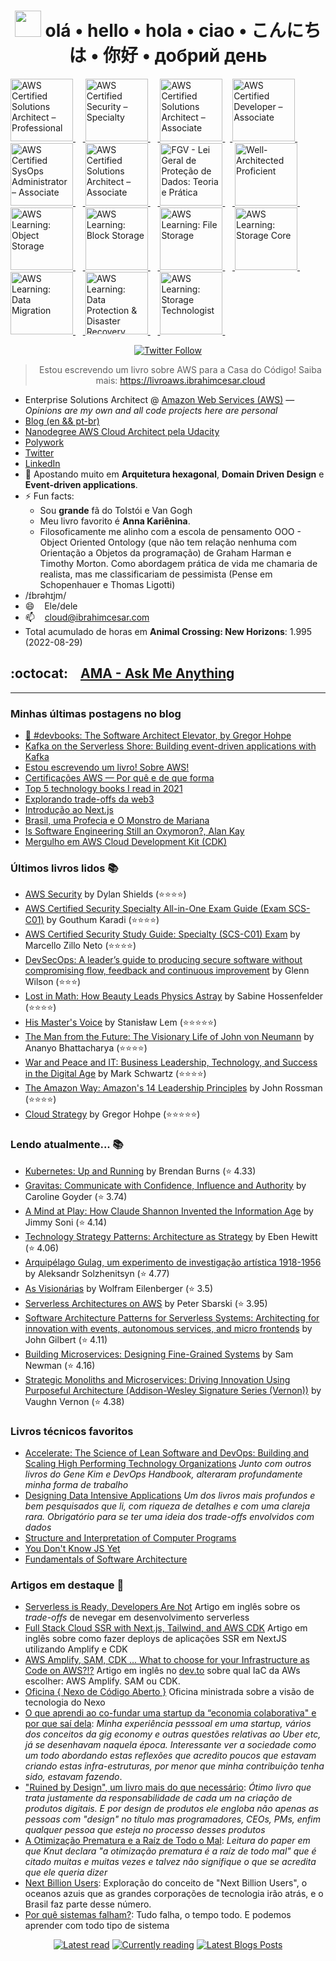 <div align="center">
    
 # <img src="https://raw.githubusercontent.com/MartinHeinz/MartinHeinz/master/wave.gif" width="42"> olá • hello • hola • ciao • こんにちは • 你好 • добрий день

</div>

<p align="center">

<a 
   href="https://www.credly.com/badges/d01a5f09-39af-4848-91e4-fd93c379429b/public_url"
   target="_blank" 
   title="Badge AWS Certified Solutions Architect – Professional" 
   alt="AWS Certified Solutions Architect – Professional">
   <img 
      src="https://user-images.githubusercontent.com/509054/163974327-950cf4d2-2f66-4a3c-b0de-2d043e97da98.png"
      alt="AWS Certified Solutions Architect – Professional"
      width="100px" 
      style="max-width:100px;"
      />
</a>&nbsp; &nbsp;<a 
   href="https://www.credly.com/badges/f4fedbbf-cbec-4d39-a720-c7ca55d39032/public_url"
   target="_blank" 
   title="Badge AWS Certified Security – Specialty"
   alt="AWS Certified Security – Specialty">
   <img 
      src="https://user-images.githubusercontent.com/509054/195915470-c99aa7c9-9e5e-48e4-8e48-f7a76be042ae.png"
      alt="AWS Certified Security – Specialty"
      width="100px"  
      style="max-width:100px;" />
</a>&nbsp; &nbsp;<a href="https://www.credly.com/badges/1bdb457f-b469-43c3-9e0e-24b221f12794/public_url" 
   target="_blank" 
   title="Badge AWS Certified Solutions Architect – Associate"
   alt="AWS Certified Solutions Architect – Associate">
   <img 
      src="https://user-images.githubusercontent.com/509054/163974636-84a0a90b-0290-443e-8682-309af7e8b17a.png"
      alt="AWS Certified Solutions Architect – Associate" 
      width="100px" 
      style="max-width:100px;"/>
</a>&nbsp;&nbsp;<a 
   href="https://www.credly.com/badges/1bdb457f-b469-43c3-9e0e-24b221f12794/public_url" 
   target="_blank"
   title="Badge AWS Certified Developer – Associate"
   alt="AWS Certified Developer – Associate">
   <img 
      src="https://user-images.githubusercontent.com/509054/187105674-b59dadfa-f5a9-44ff-a4ca-82cb33418617.png"
      alt="AWS Certified Developer – Associate"
      width="100px" 
      style="max-width:100px;"/>
</a>&nbsp; &nbsp;<a 
   href="https://www.credly.com/badges/8213d606-c4d2-4df9-baa1-3ce313ee4f86/public_url" 
   target="_blank"
   title="Badge AWS Certified SysOps Administrator – Associate"
   alt="AWS Certified SysOps Administrator – Associate">
   <img 
      src="https://user-images.githubusercontent.com/509054/198755270-0a46136f-6edd-4673-8db6-369d99b65455.png"
      alt="AWS Certified SysOps Administrator – Associate"
      width="100px" 
      style="max-width:100px;">
</a>&nbsp; &nbsp;<a 
   href="https://www.credly.com/badges/d1ddf3d6-95af-4246-9bb9-7e50e0530c11/public_url"
   target="_blank" 
   title="Badge AWS Certified Cloud Practitioner"
   alt="AWS Certified Cloud Practitioner">
   <img
      src="https://user-images.githubusercontent.com/509054/163974726-600afdfa-d161-4013-824d-20e168dc5efc.png"
      alt="AWS Certified Solutions Architect – Associate"
      width="100px"
      style="max-width:100px;"/>
</a>&nbsp; &nbsp;<a 
   href="https://brasilopenbadge.com.br/pages/badge/418bf1ce1437adeeb5d0352fcd92b1d2"
   target="_blank"
   alt="FGV - Lei Geral de Proteção de Dados: Teoria e Prática"
   title="FGV - Lei Geral de Proteção de Dados: Teoria e Prática">
   <img 
      src="https://user-images.githubusercontent.com/509054/160395543-08341577-49cf-4b87-a687-1a42b3b42230.png"
      alt="FGV - Lei Geral de Proteção de Dados: Teoria e Prática" 
      width="100px" 
      style="max-width:100px;"/>
</a>&nbsp; &nbsp;<a 
   href="https://www.credly.com/badges/8cd60a1b-b130-43b1-8cf4-442573171da6/public_url"
   target="_blank"
   title="Well-Architected Proficient"
   alt="Well-Architected Proficient">
   <img 
      src="https://user-images.githubusercontent.com/509054/185424004-6d65981d-ce54-4d7f-8129-f2d452a20e8e.png"
      alt="Well-Architected Proficient"
      width="100px" 
      style="max-width:100px;"/>
</a>&nbsp; &nbsp;<a 
   href="https://www.credly.com/badges/0749796b-4755-4339-a137-a47ce24ea124/public_url"
   target="_blank"
   title="AWS Learning: Object Storage">
   <img 
      src="https://user-images.githubusercontent.com/509054/185424361-c4486196-fdb2-447d-b512-650821451eee.png"
      alt="AWS Learning: Object Storage"
      width="100px"
      style="max-width:100px;"/>
</a>&nbsp; &nbsp;<a 
   href="https://www.credly.com/badges/318f48d9-a9f8-49bf-a6b9-e9a6f2615ec8"
   target="_blank" 
   title="AWS Learning: Block Storage">
   <img 
      src="https://user-images.githubusercontent.com/509054/185424687-8ef984e6-8446-42a6-be66-00f7ed77fe3a.png"
      alt="AWS Learning: Block Storage"
      width="100px" 
      style="max-width:100px;"/>
</a> &nbsp; &nbsp;<a 
   href="https://www.credly.com/badges/fea13229-534c-4822-b2be-c593646cc3d4"
   target="_blank"
   title="AWS Learning: File Storage">
   <img
      src="https://user-images.githubusercontent.com/509054/185421746-b9eb2b2b-04a6-4e01-a821-bf95f4bac108.png"
      alt="AWS Learning: File Storage"
      width="100px"
      style="max-width:100px;"/>
</a>&nbsp; &nbsp;<a 
   href="https://www.credly.com/badges/36bfeb46-c3b4-47d1-b290-8a12fe9af94f"
   target="_blank"
   title="AWS Learning: Storage Core">
   <img
      src="https://user-images.githubusercontent.com/509054/185421899-34a5b42d-92ee-4f1c-9414-3f555a5d9bae.png"
      alt="AWS Learning: Storage Core"
      width="100px"
      style="max-width:100px;"/>
</a>&nbsp; &nbsp;<a 
   href="https://www.credly.com/badges/bc710c2b-3e2e-4653-9daa-24f83afd20f3"
   target="_blank"
   title="AWS Learning: Data Migration">
   <img
      src="https://user-images.githubusercontent.com/509054/185422706-5e67adcb-ebef-4cab-b81f-b3410a528589.png"
      alt="AWS Learning: Data Migration"
      width="100px" 
      style="max-width:100px;"/>
</a>&nbsp; &nbsp;<a 
   href="https://www.credly.com/badges/a460283e-2640-4076-af60-9aa2969b4b33"
   target="_blank"
   title="AWS Learning: Data Protection & Disaster Recovery">
   <img
      src="https://user-images.githubusercontent.com/509054/185423144-958582b7-529e-41dd-bfe2-1109daa0b48e.png"
      alt="AWS Learning: Data Protection & Disaster Recovery"
      width="100px" 
      style="max-width:100px;"/>
</a>&nbsp; &nbsp;<a
   href="https://www.credly.com/badges/41622b3b-defc-4ee0-89a1-ce09ec30c8a5"
   target="_blank"
   title="AWS Learning: Storage Technologist">
   <img
      src="https://user-images.githubusercontent.com/509054/185421996-4bcd2342-e28f-410d-be0e-d363c7e12c56.png"
      alt="AWS Learning: Storage Technologist"
      width="100px" 
      style="max-width:100px;"/>
</a>&nbsp; &nbsp;</p>
    
<div align="center">

[![Twitter Follow](https://img.shields.io/twitter/follow/ibrahimcesar?label=People%20following%20me%20on%20Twitter&style=social)](https://twitter.com/intent/follow?screen_name=ibrahimcesar)
    
 </div>

<div align="center">
    
   > Estou escrevendo um livro sobre AWS para a Casa do Código! Saiba mais: <a href="https://livroaws.ibrahimcesar.cloud">https://livroaws.ibrahimcesar.cloud</a>
    
    
</div>


- Enterprise Solutions Architect @ [Amazon Web Services (AWS)](https://aws.amazon.com/) — _Opinions are my own and all code projects here are personal_
- [Blog (en && pt-br)](https://ibrahimcesar.cloud)
- [Nanodegree AWS Cloud Architect pela Udacity](https://graduation.udacity.com/confirm/UDRWJKSP)
- [Polywork](https://www.polywork.com/ibrahimcesar)
- [Twitter](https://www.twitter.com/ibrahimcesar/)
- [LinkedIn](https://www.linkedin.com/in/ibrahimcesar/)
- 🌱 Apostando muito em **Arquitetura hexagonal**, **Domain Driven Design** e **Event-driven applications**.
- ⚡ Fun facts: 
    - Sou **grande** fã do Tolstói e Van Gogh
    - Meu livro favorito é **Anna Kariênina**.
    - Filosoficamente me alinho com a escola de pensamento OOO - Object Oriented Ontology (que não tem relação nenhuma com Orientação a Objetos da programação) de Graham Harman e Timothy Morton. Como abordagem prática de vida me chamaria de realista, mas me classificariam de pessimista (Pense em Schopenhauer e Thomas Ligotti)
- /ɪ́brəhɪjm/
- 😄  &nbsp;&nbsp; Ele/dele
- 📫  &nbsp;&nbsp; cloud@ibrahimcesar.com
- Total acumulado de horas em **Animal Crossing: New Horizons**: 1.995 (2022-08-29)

## :octocat: &nbsp;&nbsp; [AMA - Ask Me Anything](https://github.com/ibrahimcesar/ibrahimcesar/discussions/categories/ama-ask-me-anything)

---

### Minhas últimas postagens no blog

<!-- POSTS_LIST:START -->
- [📘 #devbooks:  The Software Architect Elevator, by Gregor Hohpe](https://ibrahimcesar.cloud/blog/the-software-elevator-redefining-the-architect-role-in-the-digital-enterprise-gregor-hohpe/)
- [Kafka on the Serverless Shore: Building event-driven applications with Kafka](https://ibrahimcesar.cloud/blog/kafka-on-the-serverless-shore/)
- [Estou escrevendo um livro! Sobre AWS!](https://ibrahimcesar.cloud/blog/livro-aws/)
- [Certificações AWS — Por quê e de que forma](https://ibrahimcesar.cloud/blog/certificacoes/)
- [Top 5 technology books I read in 2021](https://ibrahimcesar.cloud/blog/top5-technology-books-2021/)
- [Explorando trade-offs da web3](https://ibrahimcesar.cloud/blog/trade-offs-da-web3-criptomoedas-blockchains-DAOs/)
- [Introdução ao Next.js](https://ibrahimcesar.cloud/blog/introducao-nextjs-ssr-isr-ssg-javascript-react-framework/)
- [Brasil, uma Profecia e O Monstro de Mariana](https://ibrahimcesar.cloud/blog/brasil-uma-profecia-o-monstro-de-mariana-ficcao-ibrahim-cesar/)
- [Is Software Engineering Still an Oxymoron?, Alan Kay](https://ibrahimcesar.cloud/blog/is-software-engineering-still-an-oxymoron-alan-kay/)
- [Mergulho em AWS Cloud Development Kit &lpar;CDK&rpar;](https://ibrahimcesar.cloud/blog/mergulho-cdk-2021/)
<!-- POSTS_LIST:END -->

### Últimos livros lidos 📚

<!-- READ_LIST:START -->
- [AWS Security](https://www.goodreads.com/review/show/5051911555?utm_medium=api&utm_source=rss) by Dylan Shields (⭐⭐⭐⭐)
- [AWS Certified Security Specialty All-in-One Exam Guide (Exam SCS-C01)](https://www.goodreads.com/review/show/4993392360?utm_medium=api&utm_source=rss) by Gouthum Karadi (⭐⭐⭐⭐)
- [AWS Certified Security Study Guide: Specialty (SCS-C01) Exam](https://www.goodreads.com/review/show/4964357343?utm_medium=api&utm_source=rss) by Marcello Zillo Neto (⭐⭐⭐⭐)
- [DevSecOps: A leader’s guide to producing secure software without compromising flow, feedback and continuous improvement](https://www.goodreads.com/review/show/4846065635?utm_medium=api&utm_source=rss) by Glenn Wilson (⭐⭐⭐)
- [Lost in Math: How Beauty Leads Physics Astray](https://www.goodreads.com/review/show/4926934818?utm_medium=api&utm_source=rss) by Sabine Hossenfelder (⭐⭐⭐⭐)
- [His Master&apos;s Voice](https://www.goodreads.com/review/show/4883105042?utm_medium=api&utm_source=rss) by Stanisław Lem (⭐⭐⭐⭐⭐)
- [The Man from the Future: The Visionary Life of John von Neumann](https://www.goodreads.com/review/show/4788644691?utm_medium=api&utm_source=rss) by Ananyo Bhattacharya (⭐⭐⭐⭐)
- [War and Peace and IT: Business Leadership, Technology, and Success in the Digital Age](https://www.goodreads.com/review/show/4747076666?utm_medium=api&utm_source=rss) by Mark  Schwartz (⭐⭐⭐⭐)
- [The Amazon Way: Amazon's 14 Leadership Principles](https://www.goodreads.com/review/show/4647798523?utm_medium=api&utm_source=rss) by John Rossman (⭐⭐⭐⭐)
- [Cloud Strategy](https://www.goodreads.com/review/show/4726289226?utm_medium=api&utm_source=rss) by Gregor Hohpe (⭐⭐⭐⭐⭐)
<!-- READ_LIST:END -->

### Lendo atualmente... 📚

<!-- READING_LIST:START -->
- [Kubernetes: Up and Running](https://www.goodreads.com/review/show/4944972990?utm_medium=api&utm_source=rss) by Brendan Burns (⭐️ 4.33)
- [Gravitas: Communicate with Confidence, Influence and Authority](https://www.goodreads.com/review/show/4940439600?utm_medium=api&utm_source=rss) by Caroline Goyder (⭐️ 3.74)
- [A Mind at Play: How Claude Shannon Invented the Information Age](https://www.goodreads.com/review/show/4726299400?utm_medium=api&utm_source=rss) by Jimmy Soni (⭐️ 4.14)
- [Technology Strategy Patterns: Architecture as Strategy](https://www.goodreads.com/review/show/4703086703?utm_medium=api&utm_source=rss) by Eben Hewitt (⭐️ 4.06)
- [Arquipélago Gulag, um experimento de investigação artística 1918-1956](https://www.goodreads.com/review/show/4564170882?utm_medium=api&utm_source=rss) by Aleksandr Solzhenitsyn (⭐️ 4.77)
- [As Visionárias](https://www.goodreads.com/review/show/4604667355?utm_medium=api&utm_source=rss) by Wolfram Eilenberger (⭐️ 3.5)
- [Serverless Architectures on AWS](https://www.goodreads.com/review/show/4476762572?utm_medium=api&utm_source=rss) by Peter Sbarski (⭐️ 3.95)
- [Software Architecture Patterns for Serverless Systems: Architecting for innovation with events, autonomous services, and micro frontends](https://www.goodreads.com/review/show/4443442560?utm_medium=api&utm_source=rss) by John Gilbert (⭐️ 4.11)
- [Building Microservices: Designing Fine-Grained Systems](https://www.goodreads.com/review/show/4443440525?utm_medium=api&utm_source=rss) by Sam Newman (⭐️ 4.16)
- [Strategic Monoliths and Microservices: Driving Innovation Using Purposeful Architecture (Addison-Wesley Signature Series (Vernon))](https://www.goodreads.com/review/show/4443438389?utm_medium=api&utm_source=rss) by Vaughn Vernon (⭐️ 4.38)
<!-- READING_LIST:END -->

### Livros técnicos favoritos

- [Accelerate: The Science of Lean Software and DevOps: Building and Scaling High Performing Technology Organizations](https://amzn.to/3pso93l) *Junto com outros livros do Gene Kim e DevOps Handbook, alteraram profundamente minha forma de trabalho*  
- [Designing Data Intensive Applications](https://amzn.to/2UqSK2K) *Um dos livros mais profundos e bem pesquisados que li, com riqueza de detalhes e com uma clareja rara. Obrigatório para se ter uma ideia dos trade-offs envolvidos com dados*
- [Structure and Interpretation of Computer Programs](https://mitpress.mit.edu/sites/default/files/sicp/full-text/book/book.html)
- [You Don't Know JS Yet](https://github.com/getify/You-Dont-Know-JS)
- [Fundamentals of Software Architecture](https://amzn.to/2Uny6AP)

### Artigos em destaque 📓

- [Serverless is Ready, Developers Are Not](https://dev.to/aws-builders/serverless-is-ready-developers-are-not-12f9) Artigo em inglês sobre os _trade-offs_ de nevegar em desenvolvimento serverless  
- [Full Stack Cloud SSR with Next.js, Tailwind, and AWS CDK](https://dev.to/aws-builders/full-stack-cloud-ssr-with-next-js-tailwind-and-aws-cdk-416c) Artigo em inglês sobre como fazer deploys de aplicações SSR em NextJS utilizando Amplify e CDK  
- [AWS Amplify, SAM, CDK ... What to choose for your Infrastructure as Code on AWS?!?](https://dev.to/aws-builders/aws-amplify-sam-cdk-what-to-choose-for-your-infrastructure-as-code-on-aws-lh2) Artigo em inglês no [dev.to](https://dev.to/) sobre qual IaC da AWs escolher: AWS Amplify. SAM ou CDK.
- [Oficina { Nexo de Código Aberto }](https://ibrahimcesar.cloud/blog/nexo-de-codigo-aberto/) Oficina ministrada sobre a visão de tecnologia do Nexo  
- [O que aprendi ao co-fundar uma startup da “economia colaborativa" e por que saí dela](https://ibrahimcesar.cloud/blog/o-que-aprendi-ao-co-fundar-uma-startup-da-economia-colaborativa-e-por-que-sai-dela/):  *Minha experiência pesssoal em uma startup, vários dos conceitos da gig economy e outras questões relativas ao Uber etc, já se desenhavam naquela época. Interessante ver a sociedade como um todo abordando estas reflexões que acredito poucos que estavam criando estas infra-estruturas, por menor que minha  contribuição tenha sido, estavam fazendo*.  
- ["Ruined by Design", um livro mais do que necessário](https://brasil.uxdesign.cc/ruined-by-design-um-livro-mais-do-que-necess%C3%A1rio-9a4026ee110e): *Ótimo livro que trata justamente da responsabilidade de cada um na criação de produtos digitais. E por design de produtos ele engloba não apenas as pessoas com "design" no título mas programadores, CEOs, PMs, enfim qualquer pessoa que esteja no processo desses produtos*  
- [A Otimização Prematura e a Raíz de Todo o Mal](https://ibrahimcesar.cloud/blog/otimizacao-prematura-e-a-raiz-de-todo-mal/): *Leitura do paper em que Knut declara "a otimização prematura é a raíz de todo mal" que é citado muitas e muitas vezes e talvez não signifique o que se acredita que ele queria dizer*  
- [Next Billion Users](https://ibrahimcesar.cloudd/blog/nbu-next-billion-users-brasil/): Exploração do conceito de "Next Billion Users", o oceanos azuis que as grandes corporações de tecnologia irão atrás, e o Brasil faz parte desse número.  
- [Por quê sistemas falham?](https://ibrahimcesar.cloud/blog/por-que-sistemas-falham/): Tudo falha, o tempo todo. E podemos aprender com todo tipo de sistema

<div align="center">

[![Latest read](https://github.com/ibrahimcesar/ibrahimcesar/actions/workflows/goodreads-read.yml/badge.svg)](https://github.com/ibrahimcesar/ibrahimcesar/actions/workflows/goodreads-read.yml) [![Currently reading](https://github.com/ibrahimcesar/ibrahimcesar/actions/workflows/goodreads-currently.yml/badge.svg)](https://github.com/ibrahimcesar/ibrahimcesar/actions/workflows/goodreads-currently.yml) [![Latest Blogs Posts](https://github.com/ibrahimcesar/ibrahimcesar/actions/workflows/fetchPosts.yml/badge.svg)](https://github.com/ibrahimcesar/ibrahimcesar/actions/workflows/fetchPosts.yml)

 </div>

